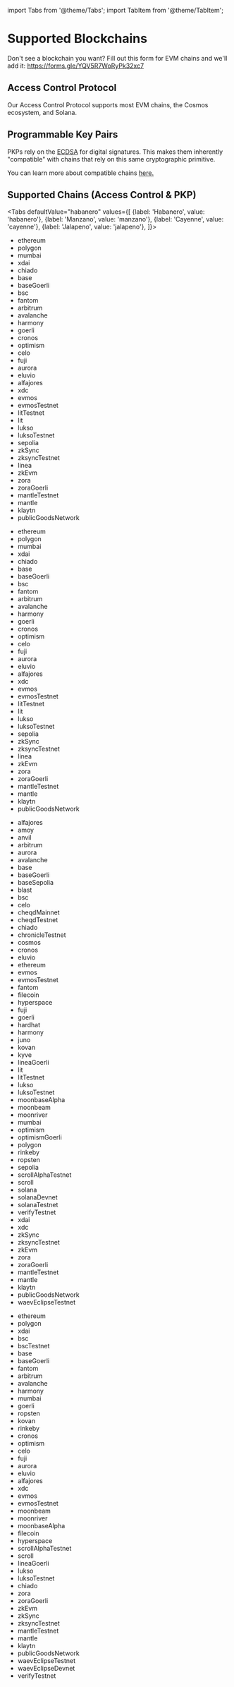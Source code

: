import Tabs from '@theme/Tabs';
import TabItem from '@theme/TabItem';

# Supported Blockchains

Don't see a blockchain you want?  Fill out this form for EVM chains and we'll add it: https://forms.gle/YQV5R7WoRyPk32xc7

## Access Control Protocol

Our Access Control Protocol supports most EVM chains, the Cosmos ecosystem, and Solana.

## Programmable Key Pairs

PKPs rely on the [ECDSA](https://blog.cloudflare.com/ecdsa-the-digital-signature-algorithm-of-a-better-internet/) for digital signatures. This makes them inherently "compatible" with chains that rely on this same cryptographic primitive.

You can learn more about compatible chains [here.](http://ethanfast.com/top-crypto.html)

## Supported Chains (Access Control & PKP)

<Tabs
defaultValue="habanero"
values={[
{label: 'Habanero', value: 'habanero'},
{label: 'Manzano', value: 'manzano'},
{label: 'Cayenne', value: 'cayenne'},
{label: 'Jalapeno', value: 'jalapeno'},
]}>

<TabItem value="habanero">

- ethereum
- polygon
- mumbai
- xdai
- chiado
- base
- baseGoerli
- bsc
- fantom
- arbitrum
- avalanche
- harmony
- goerli
- cronos
- optimism
- celo
- fuji
- aurora
- eluvio
- alfajores
- xdc
- evmos
- evmosTestnet
- litTestnet
- lit
- lukso
- luksoTestnet
- sepolia
- zkSync
- zksyncTestnet
- linea
- zkEvm
- zora
- zoraGoerli
- mantleTestnet
- mantle
- klaytn
- publicGoodsNetwork

</TabItem>

<TabItem value="manzano">

- ethereum
- polygon
- mumbai
- xdai
- chiado
- base
- baseGoerli
- bsc
- fantom
- arbitrum
- avalanche
- harmony
- goerli
- cronos
- optimism
- celo
- fuji
- aurora
- eluvio
- alfajores
- xdc
- evmos
- evmosTestnet
- litTestnet
- lit
- lukso
- luksoTestnet
- sepolia
- zkSync
- zksyncTestnet
- linea
- zkEvm
- zora
- zoraGoerli
- mantleTestnet
- mantle
- klaytn
- publicGoodsNetwork

</TabItem>

<TabItem value="cayenne">

- alfajores
- amoy
- anvil
- arbitrum
- aurora
- avalanche
- base
- baseGoerli
- baseSepolia
- blast
- bsc
- celo
- cheqdMainnet
- cheqdTestnet
- chiado
- chronicleTestnet
- cosmos
- cronos
- eluvio
- ethereum
- evmos
- evmosTestnet
- fantom
- filecoin
- hyperspace
- fuji
- goerli
- hardhat
- harmony
- juno
- kovan
- kyve
- lineaGoerli
- lit
- litTestnet
- lukso
- luksoTestnet
- moonbaseAlpha
- moonbeam
- moonriver
- mumbai
- optimism
- optimismGoerli
- polygon
- rinkeby
- ropsten
- sepolia
- scrollAlphaTestnet
- scroll
- solana
- solanaDevnet
- solanaTestnet
- verifyTestnet
- xdai
- xdc
- zkSync
- zksyncTestnet
- zkEvm
- zora
- zoraGoerli
- mantleTestnet
- mantle
- klaytn
- publicGoodsNetwork
- waevEclipseTestnet

</TabItem>

<TabItem value="jalapeno">

- ethereum
- polygon
- xdai
- bsc
- bscTestnet
- base
- baseGoerli
- fantom
- arbitrum
- avalanche
- harmony
- mumbai
- goerli
- ropsten
- kovan
- rinkeby
- cronos
- optimism
- celo
- fuji
- aurora
- eluvio
- alfajores
- xdc
- evmos
- evmosTestnet
- moonbeam
- moonriver
- moonbaseAlpha
- filecoin
- hyperspace
- scrollAlphaTestnet
- scroll
- lineaGoerli
- lukso
- luksoTestnet
- chiado
- zora
- zoraGoerli
- zkEvm
- zkSync
- zksyncTestnet
- mantleTestnet
- mantle
- klaytn
- publicGoodsNetwork
- waevEclipseTestnet
- waevEclipseDevnet
- verifyTestnet

</TabItem>

</Tabs>
